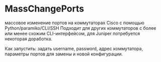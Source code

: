 # MassChangePorts

массовое изменение портов на коммутаторах Cisco с помощью Python/paramiko/CLI/SSH
Подходит для других коммутаторов с более или менее схожим CLI-интерфейсом, для Juniper потребуется некоторая доработка.

Как запустить:
задать username, password, адрес коммутатора, параметры портов для замены и новой конфигурации.


